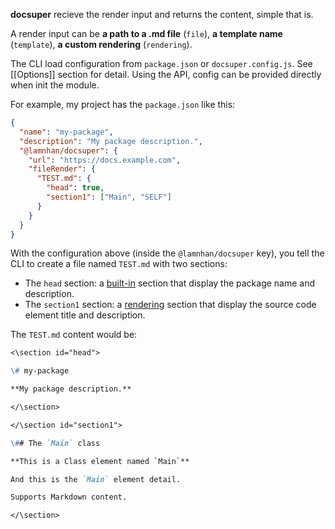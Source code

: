 **docsuper** recieve the render input and returns the content, simple that is.

A render input can be **a path to a .md file** (`file`), **a template name** (`template`), **a custom rendering** (`rendering`).

The CLI load configuration from `package.json` or `docsuper.config.js`. See [[Options]] section for detail. Using the API, config can be provided directly when init the module.

For example, my project has the `package.json` like this:

```json
{
  "name": "my-package",
  "description": "My package description.",
  "@lamnhan/docsuper": {
    "url": "https://docs.example.com",
    "fileRender": {
      "TEST.md": {
        "head": true,
        "section1": ["Main", "SELF"]
      }
    }
  }
}
```

With the configuration above (inside the `@lamnhan/docsuper` key), you tell the CLI to create a file named `TEST.md` with two sections:

- The `head` section: a [built-in](#renderer) section that display the package name and description.
- The `section1` section: a [rendering](#rendering-input) section that display the source code element title and description.

The `TEST.md` content would be:

```md
<\section id="head">

\# my-package

**My package description.**

</\section>

</\section id="section1">

\## The `Main` class

**This is a Class element named `Main`**

And this is the `Main` element detail.

Supports Markdown content.

</\section>
```
